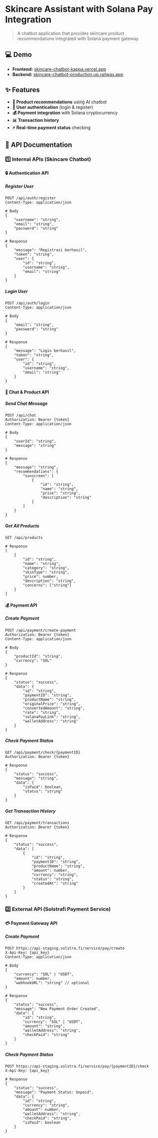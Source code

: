 # Skincare Assistant with Solana Pay Integration

> A chatbot application that provides skincare product recommendations integrated with Solana payment gateway.

## 💻 Demo
- **Frontend:** [skincare-chatbot-kappa.vercel.app](https://skincare-chatbot-kappa.vercel.app/)
- **Backend:** [skincare-chatbot-production.up.railway.app](https://skincare-chatbot-production.up.railway.app/)

## ✨ Features
- **🤖 Product recommendations** using AI chatbot
- **🔐 User authentication** (login & register)
- **💰 Payment integration** with Solana cryptocurrency
- **📊 Transaction history**
- **⚡ Real-time payment status** checking

## 🔗 API Documentation 

### 1️⃣ Internal APIs (Skincare Chatbot)

#### 🔒 Authentication API

##### Register User
```http
POST /api/auth/register
Content-Type: application/json

# Body
{
    "username": "string",
    "email": "string", 
    "password": "string"
}

# Response 
{
    "message": "Registrasi berhasil",
    "token": "string",
    "user": {
        "id": "string",
        "username": "string",
        "email": "string" 
    }
}
```

##### Login User
```http
POST /api/auth/login
Content-Type: application/json

# Body
{
    "email": "string",
    "password": "string"
}

# Response
{
    "message": "Login berhasil",
    "token": "string", 
    "user": {
        "id": "string",
        "username": "string",
        "email": "string"
    }
}
```

#### 💬 Chat & Product API

##### Send Chat Message
```http
POST /api/chat
Authorization: Bearer {token}
Content-Type: application/json

# Body
{
    "userId": "string",
    "message": "string"  
}

# Response
{
    "message": "string",
    "recommendations": {
        "sunscreen": [
            {
                "id": "string",
                "name": "string", 
                "price": "string",
                "description": "string"
            }
        ]
    }
}
```

##### Get All Products
```http
GET /api/products

# Response
[
    {
        "id": "string",
        "name": "string",
        "category": "string", 
        "skinType": "string",
        "price": number,
        "description": "string",
        "concerns": ["string"]
    }
]
```

#### 💰 Payment API

##### Create Payment
```http
POST /api/payment/create-payment
Authorization: Bearer {token}
Content-Type: application/json

# Body
{
    "productId": "string",
    "currency": "SOL"
}

# Response
{
    "status": "success",
    "data": {
        "id": "string",
        "paymentID": "string",
        "productName": "string",
        "originalPrice": "string", 
        "convertedAmount": "string",
        "rate": "string",
        "solanaPayLink": "string",
        "walletAddress": "string"
    }
}
```

##### Check Payment Status
```http
GET /api/payment/check/{paymentID}
Authorization: Bearer {token}

# Response
{
    "status": "success",
    "message": "string",
    "data": {
        "isPaid": boolean,
        "status": "string"
    }
}
```

##### Get Transaction History
```http
GET /api/payment/transactions
Authorization: Bearer {token}

# Response
{
    "status": "success", 
    "data": [
        {
            "id": "string",
            "paymentID": "string",
            "productName": "string",
            "amount": number,
            "currency": "string",
            "status": "string",
            "createdAt": "string"
        }
    ]
}
```

### 2️⃣ External API (Solstrafi Payment Service)

#### 💳 Payment Gateway API

##### Create Payment
```http
POST https://api-staging.solstra.fi/service/pay/create
X-Api-Key: {api_key}
Content-Type: application/json

# Body
{
    "currency": "SOL" | "USDT",
    "amount": number,
    "webhookURL": "string" // optional
}

# Response
{
    "status": "success",
    "message": "New Payment Order Created",
    "data": {
        "id": "string",
        "currency": "SOL" | "USDT",
        "amount": "string",
        "walletAddress": "string",
        "checkPaid": "string"
    }
}
```

##### Check Payment Status
```http
POST https://api-staging.solstra.fi/service/pay/{paymentID}/check
X-Api-Key: {api_key}

# Response
{
    "status": "success",
    "message": "Payment Status: Unpaid",
    "data": {
        "id": "string",
        "currency": "string",
        "amount": number,
        "walletAddress": "string",
        "checkPaid": "string",
        "isPaid": boolean
    }
}
```


